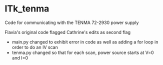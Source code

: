 # ITk_tenma
Code for communicating with the TENMA 72-2930 power supply

Flavia's original code flagged
Cathrine's edits as second flag
  - main.py changed to exhibit error in code as well as adding a for loop in order to do an IV scan
  - tenma.py changed so that for each scan, power source starts at V=0 and I=0
